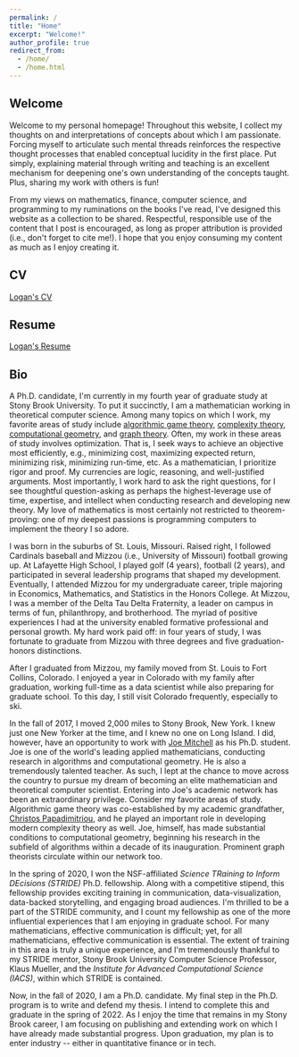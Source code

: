 ```yaml
---
permalink: /
title: "Home"
excerpt: "Welcome!"
author_profile: true
redirect_from: 
  - /home/
  - /home.html
---
```


## Welcome
Welcome to my personal homepage! Throughout this website, I collect my thoughts on and interpretations of concepts about which I am passionate. Forcing myself to articulate such mental threads reinforces the respective thought processes that enabled conceptual lucidity in the first place. Put simply, explaining material through writing and teaching is an excellent mechanism for deepening one's own understanding of the concepts taught. Plus, sharing my work with others is fun!

From my views on mathematics, finance, computer science, and programming to my ruminations on the books I've read, I've designed this website as a collection to be shared. Respectful, responsible use of the content that I post is encouraged, as long as proper attribution is provided (i.e., don't forget to cite me!). I hope that you enjoy consuming my content as much as I enjoy creating it.

## CV
[Logan's CV](../files/LoganCV.pdf)

## Resume
[Logan's Resume](../files/LoganResume.pdf)

## Bio
A Ph.D. candidate, I'm currently in my fourth year of graduate study at Stony Brook University. To put it succinctly, I am a mathematician working in theoretical computer science. Among many topics on which I work, my favorite areas of study include [algorithmic game theory](https://en.wikipedia.org/wiki/Algorithmic_game_theory), [complexity theory](https://en.wikipedia.org/wiki/Computational_complexity_theory), [computational geometry](https://en.wikipedia.org/wiki/Computational_geometry), and [graph theory](https://en.wikipedia.org/wiki/Graph_theory). Often, my work in these areas of study involves optimization. That is, I seek ways to achieve an objective most efficiently, e.g., minimizing cost, maximizing expected return, minimizing risk, minimizing run-time, etc. As a mathematician, I prioritize rigor and proof. My currencies are logic, reasoning, and well-justified arguments. Most importantly, I work hard to ask the right questions, for I see thoughtful question-asking as perhaps the highest-leverage use of time, expertise, and intellect when conducting research and developing new theory. My love of mathematics is most certainly not restricted to theorem-proving: one of my deepest passions is programming computers to implement the theory I so adore.

I was born in the suburbs of St. Louis, Missouri. Raised right, I followed Cardinals baseball and Mizzou (i.e., University of Missouri) football growing up. At Lafayette High School, I played golf (4 years), football (2 years), and participated in several leadership programs that shaped my development. Eventually, I attended Mizzou for my undergraduate career, triple majoring in Economics, Mathematics, and Statistics in the Honors College. At Mizzou, I was a member of the Delta Tau Delta Fraternity, a leader on campus in terms of fun, philanthropy, and brotherhood. The myriad of positive experiences I had at the university enabled formative professional and personal growth. My hard work paid off: in four years of study, I was fortunate to graduate from Mizzou with three degrees and five graduation-honors distinctions.

After I graduated from Mizzou, my family moved from St. Louis to Fort Collins, Colorado. I enjoyed a year in Colorado with my family after graduation, working full-time as a data scientist while also preparing for graduate school. To this day, I still visit Colorado frequently, especially to ski.

In the fall of 2017, I moved 2,000 miles to Stony Brook, New York. I knew just one New Yorker at the time, and I knew no one on Long Island. I did, however, have an opportunity to work with [Joe Mitchell](https://en.wikipedia.org/wiki/Joseph_S._B._Mitchell) as his Ph.D. student. Joe is one of the world's leading applied mathematicians, conducting research in algorithms and computational geometry. He is also a tremendously talented teacher. As such, I lept at the chance to move across the country to pursue my dream of becoming an elite mathematician and theoretical computer scientist. Entering into Joe's academic network has been an extraordinary privilege. Consider my favorite areas of study. Algorithmic game theory was co-established by my academic grandfather, [Christos Papadimitriou](https://en.wikipedia.org/wiki/Christos_Papadimitriou), and he played an important role in developing modern complexity theory as well. Joe, himself, has made substantial conditions to computational geometry, beginning his research in the subfield of algorithms within a decade of its inauguration. Prominent graph theorists circulate within our network too.

In the spring of 2020, I won the NSF-affiliated *Science TRaining to Inform DEcisions (STRIDE)* Ph.D. fellowship. Along with a competitive stipend, this fellowship provides exciting training in communication, data-visualization, data-backed storytelling, and engaging broad audiences. I'm thrilled to be a part of the STRIDE community, and I count my fellowship as one of the more influential experiences that I am enjoying in graduate school. For many mathematicians, effective communication is difficult; yet, for all mathematicians, effective communication is essential. The extent of training in this area is truly a unique experience, and I'm tremendously thankful to my STRIDE mentor, Stony Brook University Computer Science Professor, Klaus Mueller, and the *Institute for Advanced Computational Science (IACS)*, within which STRIDE is contained.

Now, in the fall of 2020, I am a Ph.D. candidate. My final step in the Ph.D. program is to write and defend my thesis. I intend to complete this and graduate in the spring of 2022. As I enjoy the time that remains in my Stony Brook career, I am focusing on publishing and extending work on which I have already made substantial progress. Upon graduation, my plan is to enter industry -- either in quantitative finance or in tech.
